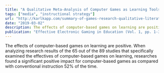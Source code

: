 ```yaml
---
title: "A Qualitative Meta-Analysis of Computer Games as Learning Tools"
tags: ["media", "instructional strategy"]
url: "http://karlkapp.com/summary-of-games-research-qualitative-literature-review-conducted-by-fengfeng-ke/"
date: "2019-03-02"
description: The effects of computer-based games on learning are positive. When analyzing research results of the 65 out of the 89 studies that specifically examined the effectives of computer-based games on learning, researches found a significant positive impact for computer-based games as compared with conventional instruction 52% of the time.
publication: "Effective Electronic Gaming in Education (Vol. 1, pp. 1-32)."
---
```


The effects of computer-based games on learning are positive. When analyzing research results of the 65 out of the 89 studies that specifically examined the effectives of computer-based games on learning, researches found a significant positive impact for computer-based games as compared with conventional instruction 52% of the time.
